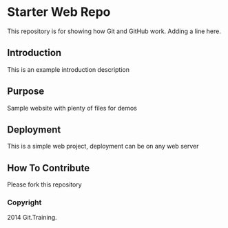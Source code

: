 # Starter Web Repo

This repository is for showing how Git and GitHub work. Adding a line here.

## Introduction

This is an example introduction description

## Purpose

Sample website with plenty of files for demos

## Deployment

This is a simple web project, deployment can be on any web server

## How To Contribute

Please fork this repository

### Copyright

2014 Git.Training.